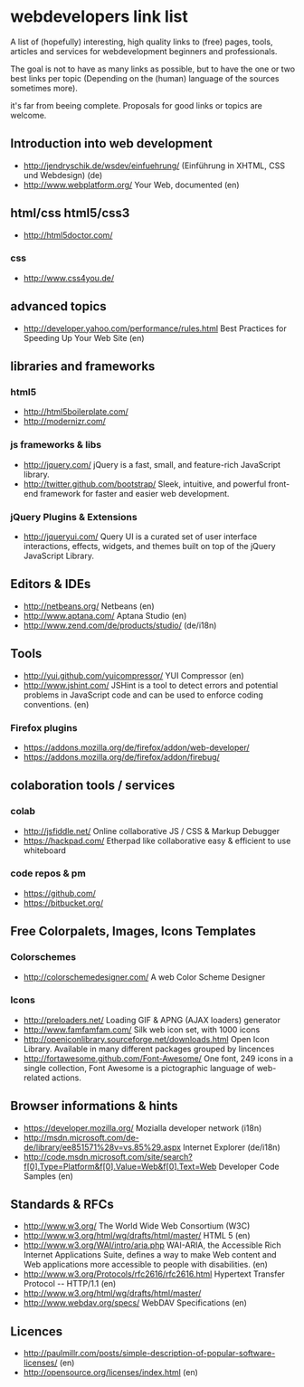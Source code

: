 # webdevelopers link list

A list of (hopefully) interesting, high quality links to (free)
pages, tools, articles and services for webdevelopment beginners and professionals.

The goal is not to have as many links as possible, but to have the one or two best
links per topic (Depending on the (human) language of the sources sometimes more).

it's far from beeing complete. Proposals for good links or topics are welcome.

## Introduction into web development

- http://jendryschik.de/wsdev/einfuehrung/ (Einführung in XHTML, CSS und Webdesign) (de)
- http://www.webplatform.org/  Your Web, documented (en)

## html/css html5/css3

- http://html5doctor.com/

### css

- http://www.css4you.de/

## advanced topics

- http://developer.yahoo.com/performance/rules.html Best Practices for Speeding Up Your Web Site (en)

## libraries and frameworks

### html5

- http://html5boilerplate.com/
- http://modernizr.com/

### js frameworks & libs

- http://jquery.com/ jQuery is a fast, small, and feature-rich JavaScript library.
- http://twitter.github.com/bootstrap/  Sleek, intuitive, and powerful front-end framework for faster and easier web development.

### jQuery Plugins & Extensions

- http://jqueryui.com/ Query UI is a curated set of user interface interactions, effects, widgets, and themes built on top of the jQuery JavaScript Library.

## Editors & IDEs

- http://netbeans.org/ Netbeans (en)
- http://www.aptana.com/ Aptana Studio (en)
- http://www.zend.com/de/products/studio/ (de/i18n)

## Tools

- http://yui.github.com/yuicompressor/ YUI Compressor (en)
- http://www.jshint.com/ JSHint is a tool to detect errors and potential problems in JavaScript code and can be used to enforce coding conventions. (en)

### Firefox plugins

- https://addons.mozilla.org/de/firefox/addon/web-developer/
- https://addons.mozilla.org/de/firefox/addon/firebug/

## colaboration tools / services

### colab

- http://jsfiddle.net/ Online collaborative JS / CSS & Markup Debugger
- https://hackpad.com/ Etherpad like collaborative easy & efficient to use whiteboard

### code repos & pm

- https://github.com/
- https://bitbucket.org/

## Free Colorpalets, Images, Icons Templates

### Colorschemes

- http://colorschemedesigner.com/ A web Color Scheme Designer

### Icons

- http://preloaders.net/ Loading GIF & APNG (AJAX loaders) generator
- http://www.famfamfam.com/ Silk web icon set, with 1000 icons
- http://openiconlibrary.sourceforge.net/downloads.html  Open Icon Library. Available in many different packages grouped by lincences
- http://fortawesome.github.com/Font-Awesome/ One font, 249 icons in a single collection, Font Awesome is a pictographic language of web-related actions.

## Browser informations & hints

- https://developer.mozilla.org/ Mozialla developer network (i18n)
- http://msdn.microsoft.com/de-de/library/ee851571%28v=vs.85%29.aspx  Internet Explorer (de/i18n)
- http://code.msdn.microsoft.com/site/search?f[0].Type=Platform&f[0].Value=Web&f[0].Text=Web Developer Code Samples (en)

## Standards & RFCs

- http://www.w3.org/ The World Wide Web Consortium (W3C)
- http://www.w3.org/html/wg/drafts/html/master/ HTML 5 (en)
- http://www.w3.org/WAI/intro/aria.php WAI-ARIA, the Accessible Rich Internet Applications Suite, defines a way to make Web content and Web applications more accessible to people with disabilities. (en)
- http://www.w3.org/Protocols/rfc2616/rfc2616.html  Hypertext Transfer Protocol -- HTTP/1.1 (en)
- http://www.w3.org/html/wg/drafts/html/master/
- http://www.webdav.org/specs/ WebDAV Specifications (en)

## Licences

- http://paulmillr.com/posts/simple-description-of-popular-software-licenses/ (en)
- http://opensource.org/licenses/index.html (en)
